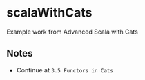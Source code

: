 # scalaWithCats
Example work from Advanced Scala with Cats

## Notes
- Continue at `3.5 Functors in Cats`
